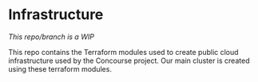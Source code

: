 # Infrastructure

_This repo/branch is a WIP_

This repo contains the Terraform modules used to create public cloud
infrastructure used by the Concourse project. Our main cluster is created using
these terraform modules.
